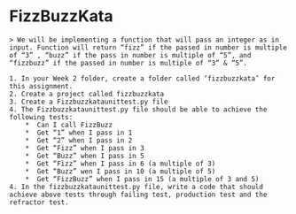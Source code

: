 # FizzBuzzKata 

    > We will be implementing a function that will pass an integer as in input. Function will return “fizz” if the passed in number is multiple of “3” , “buzz” if the pass in number is multiple of “5”, and “fizzbuzz” if the passed in number is multiple of “3” & “5”.

    1. In your Week 2 folder, create a folder called ‘fizzbuzzkata’ for this assignment.
    2. Create a project called fizzbuzzkata
    3. Create a Fizzbuzzkataunittest.py file
    4. The Fizzbuzzkataunittest.py file should be able to achieve the following tests:
        *  Can I call FizzBuzz
        *  Get “1” when I pass in 1
        *  Get “2” when I pass in 2
        *  Get “Fizz” when I pass in 3
        *  Get “Buzz” when I pass in 5
        *  Get “Fizz” when I pass in 6 (a multiple of 3)
        *  Get “Buzz” wen I pass in 10 (a multiple of 5)
        *  Get “FizzBuzz” when I pass in 15 (a multiple of 3 and 5)
    4. In the fizzbuzzkataunittest.py file, write a code that should achieve above tests through failing test, production test and the refractor test. 